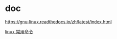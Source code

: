 # doc

https://gnu-linux.readthedocs.io/zh/latest/index.html

[linux 常用命令](https://gnu-linux.readthedocs.io/zh/latest/TOC/Chapter01.html)

